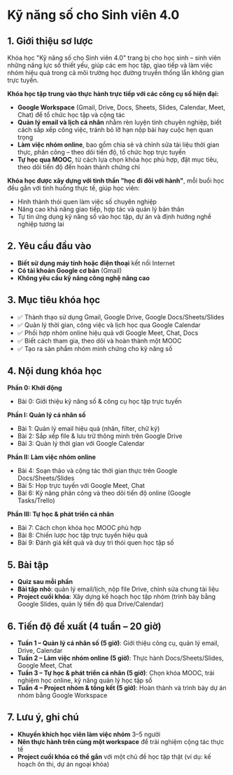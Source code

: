 # Kỹ năng số cho Sinh viên 4.0

## 1. Giới thiệu sơ lược

Khóa học "Kỹ năng số cho Sinh viên 4.0" trang bị cho học sinh – sinh viên những năng lực số thiết yếu, giúp các em học tập, giao tiếp và làm việc nhóm hiệu quả trong cả môi trường học đường truyền thống lẫn không gian trực tuyến.

**Khóa học tập trung vào thực hành trực tiếp với các công cụ số hiện đại:**
- **Google Workspace** (Gmail, Drive, Docs, Sheets, Slides, Calendar, Meet, Chat) để tổ chức học tập và cộng tác
- **Quản lý email và lịch cá nhân** nhằm rèn luyện tính chuyên nghiệp, biết cách sắp xếp công việc, tránh bỏ lỡ hạn nộp bài hay cuộc hẹn quan trọng
- **Làm việc nhóm online**, bao gồm chia sẻ và chỉnh sửa tài liệu thời gian thực, phân công – theo dõi tiến độ, tổ chức họp trực tuyến
- **Tự học qua MOOC**, từ cách lựa chọn khóa học phù hợp, đặt mục tiêu, theo dõi tiến độ đến hoàn thành chứng chỉ

**Khóa học được xây dựng với tinh thần "học đi đôi với hành"**, mỗi buổi học đều gắn với tình huống thực tế, giúp học viên:
- Hình thành thói quen làm việc số chuyên nghiệp
- Nâng cao khả năng giao tiếp, hợp tác và quản lý bản thân
- Tự tin ứng dụng kỹ năng số vào học tập, dự án và định hướng nghề nghiệp tương lai

## 2. Yêu cầu đầu vào

- **Biết sử dụng máy tính hoặc điện thoại** kết nối Internet
- **Có tài khoản Google cơ bản** (Gmail)
- **Không yêu cầu kỹ năng công nghệ nâng cao**

## 3. Mục tiêu khóa học

- ✅ Thành thạo sử dụng Gmail, Google Drive, Google Docs/Sheets/Slides
- ✅ Quản lý thời gian, công việc và lịch học qua Google Calendar
- ✅ Phối hợp nhóm online hiệu quả với Google Meet, Chat, Docs
- ✅ Biết cách tham gia, theo dõi và hoàn thành một MOOC
- ✅ Tạo ra sản phẩm nhóm minh chứng cho kỹ năng số

## 4. Nội dung khóa học

**Phần 0: Khởi động**
- Bài 0: Giới thiệu kỹ năng số & công cụ học tập trực tuyến

**Phần I: Quản lý cá nhân số**
- Bài 1: Quản lý email hiệu quả (nhãn, filter, chữ ký)
- Bài 2: Sắp xếp file & lưu trữ thông minh trên Google Drive
- Bài 3: Quản lý thời gian với Google Calendar

**Phần II: Làm việc nhóm online**
- Bài 4: Soạn thảo và cộng tác thời gian thực trên Google Docs/Sheets/Slides
- Bài 5: Họp trực tuyến với Google Meet, Chat
- Bài 6: Kỹ năng phân công và theo dõi tiến độ online (Google Tasks/Trello)

**Phần III: Tự học & phát triển cá nhân**
- Bài 7: Cách chọn khóa học MOOC phù hợp
- Bài 8: Chiến lược học tập trực tuyến hiệu quả
- Bài 9: Đánh giá kết quả và duy trì thói quen học tập số

## 5. Bài tập

- **Quiz sau mỗi phần**
- **Bài tập nhỏ**: quản lý email/lịch, nộp file Drive, chỉnh sửa chung tài liệu
- **Project cuối khóa**: Xây dựng kế hoạch học tập nhóm (trình bày bằng Google Slides, quản lý tiến độ qua Drive/Calendar)

## 6. Tiến độ đề xuất (4 tuần – 20 giờ)

- **Tuần 1 – Quản lý cá nhân số (5 giờ)**: Giới thiệu công cụ, quản lý email, Drive, Calendar
- **Tuần 2 – Làm việc nhóm online (5 giờ)**: Thực hành Docs/Sheets/Slides, Google Meet, Chat
- **Tuần 3 – Tự học & phát triển cá nhân (5 giờ)**: Chọn khóa MOOC, trải nghiệm học online, kỹ năng quản lý học tập số
- **Tuần 4 – Project nhóm & tổng kết (5 giờ)**: Hoàn thành và trình bày dự án nhóm bằng Google Workspace

## 7. Lưu ý, ghi chú

- **Khuyến khích học viên làm việc nhóm** 3–5 người
- **Nên thực hành trên cùng một workspace** để trải nghiệm cộng tác thực tế
- **Project cuối khóa có thể gắn** với một chủ đề học tập thật (ví dụ: kế hoạch ôn thi, dự án ngoại khóa)

